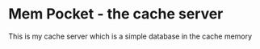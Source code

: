 # Mem Pocket - the cache server
This is my cache server which is a simple database in the cache memory

